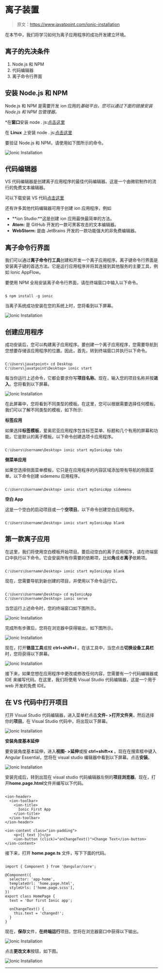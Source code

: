 # 离子装置

> 原文：<https://www.javatpoint.com/ionic-installation>

在本节中，我们将学习如何为离子应用程序的成功开发建立环境。

## 离子的先决条件

1.  Node.js 和 NPM
2.  代码编辑器
3.  离子命令行界面

## 安装 Node.js 和 NPM

Node.js 和 NPM 是需要开发 ion 应用的*基础平台。您可以通过下面的链接安装 Node.js 和 NPM 包管理器。*

 *在**窗口**安装 node . js:[点击这里](install-nodejs)

在 **Linux** 上安装 node . js:[点击这里](install-nodejs-on-linux-ubuntu-centos)

要验证 Node.js 和 NPM，请使用如下图所示的命令。

![Ionic Installation](img/6c6ccd76b58d37a26ca1784ad183caee.png)

## 代码编辑器

VS 代码编辑器是创建离子应用程序的最佳代码编辑器。这是一个由微软制作的流行的免费文本编辑器。

可以下载安装 VS 代码[点击这里](https://code.visualstudio.com/)

还有许多其他代码编辑器可用于创建 ion 应用程序，例如

*   **ion Studio:**这是创建 ion 应用最快最简单的方法。
*   **Atom:** 是 GitHub 开发的一款可黑客攻击的文本编辑器。
*   **WebStorm:** 是由 JetBrains 开发的一款功能强大的非免费编辑器。

## 离子命令行界面

我们可以通过**离子命令行工具**创建和开发一个离子应用程序。离子键命令行界面是安装离子键的首选方法。它是运行应用程序并将其连接到其他服务的主要工具，例如 Ionic AppFlow。

要使用 NPM 全局安装离子命令行界面，请在终端窗口中输入以下命令。

```

$ npm install -g ionic

```

当离子系统成功安装在您的系统上时，您将看到以下屏幕。

![Ionic Installation](img/3b5c7b5fd2b81912177268f9a4f14581.png)

## 创建应用程序

成功安装后，您可以构建离子应用程序。要创建一个离子应用程序，您需要导航到您想要存储该应用程序的位置。因此，首先，转到终端窗口并执行以下命令。

```

C:\Users\javatpoint> cd Desktop
C:\Users\javatpoint\Desktop> ionic start

```

每当你运行上述命令，它都会要求你写**项目名称**。现在，输入您的项目名称并按**进入**。您将看到以下屏幕。

![Ionic Installation](img/45dbf53ba35bf9c598ccd48c944411c3.png)

在此屏幕中，您将看到不同类型的模板。在这里，您可以根据需要选择任何模板。我们可以了解不同类型的模板，如下所示:

**标签应用**

如果选择**标签模板**，爱奥尼亚应用程序包含标签菜单、标题和几个有用的屏幕和功能。它是默认的离子模板。以下命令创建选项卡应用程序。

```

C:\Users\Username\Desktop> ionic start myIonicApp tabs

```

**侧菜单应用**

如果您选择侧面菜单模板，它只是在应用程序的内容区域添加带有导航的侧面菜单。以下命令创建 sidemenu 应用程序。

```

C:\Users\Username\Desktop> ionic start myIonicApp sidemenu

```

**空白 App**

这是一个空白的启动项目或一个**空项目**。以下命令创建空白应用程序。

```

C:\Users\Username\Desktop> ionic start myIonicApp blank

```

## 第一款离子应用

在这里，我们将使用空白模板开始项目。要启动空白的离子应用程序，请在终端窗口中执行以下命令。它会安装所有你需要的依赖项，比如**角**或者**离子**依赖项。

```

C:\Users\Username\Desktop> ionic start myIonicApp blank

```

现在，您需要导航到新创建的项目，并使用以下命令运行它。

```

C:\Users\Username\Desktop> cd myIonicApp
C:\Users\Username\Desktop> ionic serve

```

当您运行上述命令时，您的终端窗口如下图所示。

![Ionic Installation](img/bfed656828f31f6d1a63996a48971ea1.png)

完成所有步骤后，您将在浏览器中获得输出，如下图所示。

![Ionic Installation](img/b941713fc2826b0b44037b356ee5ef54.png)

现在，打开**铬显工具**或按 **ctrl+shift+I** 。在该工具中，当您点击**切换设备工具栏**时，您将获得以下屏幕。

![Ionic Installation](img/215e8109cc8900976f974e1ffc215c62.png)

接下来，如果您想在应用程序中更改或修改任何内容，您需要有一个代码编辑器或 IDE 来编写代码。在这里，我们将使用 Visual Studio 代码编辑器，这是一个用于 web 开发的免费 IDE。

## 在 VS 代码中打开项目

打开 Visual Studio 代码编辑器，进入菜单栏点击**文件- >打开文件夹**，然后选择你的**项目**。在 Visual Studio 代码中，将出现以下屏幕。

![Ionic Installation](img/fb8abe29dbb50b256190843a65398f6c.png)

**安装角度基本延伸**

要安装角度基本延伸，进入**视图- >延伸**或按 **ctrl+shift+x** 。现在在搜索框中键入 Angular Essential，您将在 visual studio 编辑器中看到以下屏幕。点击**安装**。

![Ionic Installation](img/4e2441320cde68f717633c0bbce25fdc.png)

安装完成后，转到出现在 visual studio 代码编辑器左侧的**项目浏览器**。现在，打开**home.page.html**文件并编写以下代码。

```

<ion-header>
  <ion-toolbar>
    <ion-title>
      Ionic First App
    </ion-title>
  </ion-toolbar>
</ion-header>

<ion-content class="ion-padding">
    <p>{{ text }}</p>
    <ion-button (click)="onChangeText()">Change Text</ion-button>
</ion-content>

```

接下来，打开 **home.page.ts** 文件，写下下面的代码。

```

import { Component } from '@angular/core';

@Component({
  selector: 'app-home',
  templateUrl: 'home.page.html',
  styleUrls: ['home.page.scss'],
})
export class HomePage {
  text = 'Our first Ionic app';

  onChangeText() {
    this.text = 'changed!';
  }
}

```

现在，**保存**文件，**在终端运行**项目。您将在浏览器窗口中获得以下输出。

![Ionic Installation](img/a3d98db4498b943e77107890234c1bfb.png)

点击**更改文本**按钮，如下图。

![Ionic Installation](img/dfaa5030af78b1b07a97f57c80d98fe2.png)

* * **